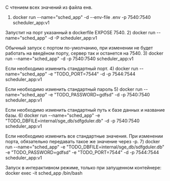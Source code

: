 С чтением всех значений из файла енв.
1) docker run --name="sched_app" -d --env-file .env -p 7540:7540 scheduler_app:v1

Запустит на порт указанный в dockerfile EXPOSE 7540. 
2) docker run --name="sched_app" -d -P scheduler_app:v1

Обычный запуск с портом по-умолчанию, при изменении не будет работать на введёном порту, сервер так и останется на 7540.
3) docker run --name="sched_app" -d -p 7540:7540 scheduler_app:v1

Если необходимо изменить стандартный порт.
4) docker run --name="sched_app" -e "TODO_PORT=7544" -d -p 7544:7544 scheduler_app:v1

Если необходимо изменить стандартный пароль
5) docker run --name="sched_app" -e "TODO_PASSWORD=gdfsd" -d -p 7540:7540 scheduler_app:v1

Если необходимо изменить стандартный путь к базе данных и название базы.
6) docker run --name="sched_app" -e "TODO_DBFILE=internal/sge_db/sdfgduler.db" -d -p 7540:7540 scheduler_app:v1

Если необходимо изменить все стандартные значения. При изменении порта, обязательно передавать такое же значение через -p.
7) docker run --name="sched_app" -e "TODO_DBFILE=internal/sge_db/sdfgduler.db" -e "TODO_PASSWORD=gdfsd" -e "TODO_PORT=7544" -d -p 7544:7544 scheduler_app:v1

Запуск в интерактивном режиме, только при запущенном контейнере:
docker exec -it sched_app /bin/bash